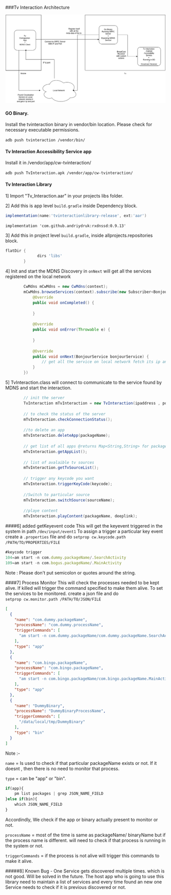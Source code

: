 ###Tv Interaction Architecture

<p align="center">
<img src="image.png">
</p>

#### GO Binary.

Install the tvinteraction binary in vendor/bin location. Please check for necessary executable permissions.

``adb push tvinteraction /vendor/bin/``

#### Tv Interaction Accessibility Service app

Install it in /vendor/app/cw-tvinteraction/

``adb push TvInteraction.apk /vendor/app/cw-tvinteraction/``

#### Tv Interaction Library

1] Import "Tv_Interaction.aar" in your projects libs folder.

2] Add this is app level ``build.gradle`` inside Dependency block.

```groovy
implementation(name:'tvinteractionlibrary-release', ext:'aar')
```

``implementation 'com.github.andriydruk:rxdnssd:0.9.13'``


3] Add this in project level ``build.gradle``, inside allprojects.repositories block.

```groovy
flatDir {
              dirs 'libs'
        }
```
          
4] Init and start the MDNS Discovery in ``onNext`` will get all the services registered on the local network

```java
        CwMdns mCwMdns = new CwMdns(context);
        mCwMdns.browseServices(context).subscribe(new Subscriber<BonjourService>() {
            @Override
            public void onCompleted() {
                
            }

            @Override
            public void onError(Throwable e) {

            }

            @Override
            public void onNext(BonjourService bonjourService) {
                // get all the service on local network fetch its ip and port and start communication.
            }
        })
``` 

5] TvInteraction.class will connect to communicate to the service found by MDNS and start the interaction.

```java
        // init the server
        TvInteraction mTvInteraction = new TvInteraction(ipaddress , port);
        
        // to check the status of the server
        mTvInteraction.checkConnectionStatus();

        //to delete an app 
        mTvInteraction.deleteApp(packageName);

        // get list of all apps @returns Map<String,String> for packageName and appVersion
        mTvInteraction.getAppList();  

        // list of avalaible tv sources
        mTvInteraction.getTvSourceList();

        // trigger any keycode you want 
        mTvInteraction.triggerKeyCode(keycode);

        //Switch to particular source
        mTvInteraction.switchSource(sourceName);

        //playe content
        mTvInteraction.playContent(packageName, deeplink);

```

####6] added getKeyevent code 
This will get the keyevent triggered in the system in path ``/dev/input/event1``
To assign a trigger a particular key event create a ``.properties`` file and do
``setprop cw.keycode.path /PATH/TO/PROPERTIES/FILE`` 

```javascript
#keycode trigger
104=am start -n com.dummy.packageName/.SearchActivity
109=am start -n com.bogus.packageName/.MainActivity
```
Note : Please don't put semicolon or quotes around the string.



####7] Process Monitor
This will check the processes needed to be kept alive. If killed will trigger the command specified to make them alive.
To set the services to be monitored. create a json file and do  
``setprop cw.monitor.path /PATH/TO/JSON/FILE``

```json
[
  {
    "name": "com.dummy.packageName",
    "processName": "com.dummy.processName",
    "triggerCommands": [
      "am start -n com.dummy.packageName/com.dummy.packageName.SearchActivity"
    ],
    "type": "app"
  },
  {
    "name": "com.bingo.packageName",
    "processName": "com.bingo.packageName",
    "triggerCommands": [
      "am start -n com.bingo.packageName/com.bingo.packageName.MainActivity"
    ],
    "type": "app"
  },
  {
    "name": "DummyBinary",
    "processName": "DummyBinaryProcessName",
    "triggerCommands": [
      "/data/local/tmp/DummyBinary"
    ],
    "type": "bin"
  }
]
```

Note :- 

``name`` =  Is used to check if that particular packageName exists or not. 
If it doesnt , then there is no need to monitor that process. 

``type`` = can be "app" or "bin".

```javascript
if(app){
    pm list packages | grep JSON_NAME_FIELD
}else if(bin){
    which JSON_NAME_FIELD
}
```
Accordindly, We check if the app or binary actually present to monitor or not.

``processName`` =  most of the time is same as packageName/ binaryName but if the process name is different. 
will need to check if that process is running in the system or not.

``triggerCommands`` = if the process is not alive will trigger this commands to make it alive.

 


#####8] Known Bug - 
One Service gets discovered multiple times. which is not good. 
Will be solved in the future. 
The host app who is going to use this library need to maintain a list of services and every time found an new one Service needs to check if it is previous discovered or not.